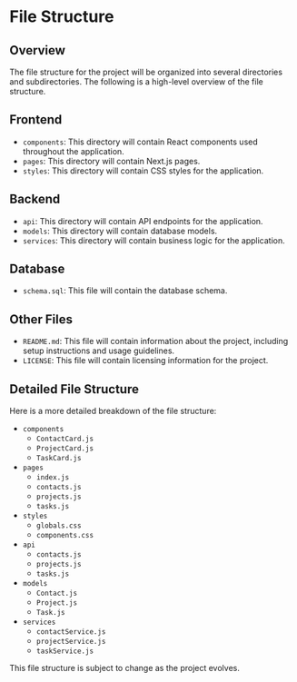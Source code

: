 # File Structure

## Overview

The file structure for the project will be organized into several directories and subdirectories. The following is a high-level overview of the file structure.

## Frontend

* `components`: This directory will contain React components used throughout the application.
* `pages`: This directory will contain Next.js pages.
* `styles`: This directory will contain CSS styles for the application.

## Backend

* `api`: This directory will contain API endpoints for the application.
* `models`: This directory will contain database models.
* `services`: This directory will contain business logic for the application.

## Database

* `schema.sql`: This file will contain the database schema.

## Other Files

* `README.md`: This file will contain information about the project, including setup instructions and usage guidelines.
* `LICENSE`: This file will contain licensing information for the project.

## Detailed File Structure

Here is a more detailed breakdown of the file structure:

* `components`
	+ `ContactCard.js`
	+ `ProjectCard.js`
	+ `TaskCard.js`
* `pages`
	+ `index.js`
	+ `contacts.js`
	+ `projects.js`
	+ `tasks.js`
* `styles`
	+ `globals.css`
	+ `components.css`
* `api`
	+ `contacts.js`
	+ `projects.js`
	+ `tasks.js`
* `models`
	+ `Contact.js`
	+ `Project.js`
	+ `Task.js`
* `services`
	+ `contactService.js`
	+ `projectService.js`
	+ `taskService.js`

This file structure is subject to change as the project evolves.